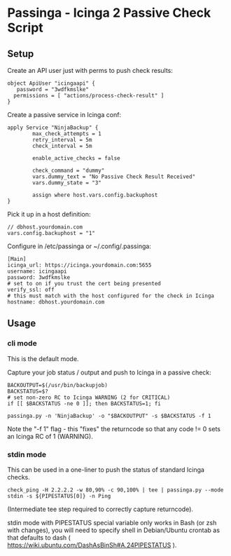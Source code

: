 Passinga - Icinga 2 Passive Check Script
========================================

## Setup ##

Create an API user just with perms to push check results:

	object ApiUser "icingaapi" {
	   password = "3wdfkmslke"
	  permissions = [ "actions/process-check-result" ]
	}

Create a passive service in Icinga conf:

	apply Service "NinjaBackup" {
			max_check_attempts = 1
			retry_interval = 5m
			check_interval = 5m

			enable_active_checks = false

			check_command = "dummy"
			vars.dummy_text = "No Passive Check Result Received"
			vars.dummy_state = "3"

			assign where host.vars.config.backuphost
	}

Pick it up in a host definition:

    // dbhost.yourdomain.com
    vars.config.backuphost = "1"

Configure in /etc/passinga or ~/.config/.passinga:

	[Main]
	icinga_url: https://icinga.yourdomain.com:5655
	username: icingaapi
	password: 3wdfkmslke
	# set to on if you trust the cert being presented
	verify_ssl: off
	# this must match with the host configured for the check in Icinga
	hostname: dbhost.yourdomain.com


## Usage ##

### cli mode ###

This is the default mode.

Capture your job status / output and push to Icinga in a passive check:

	BACKOUTPUT=$(/usr/bin/backupjob)
	BACKSTATUS=$?
	# set non-zero RC to Icinga WARNING (2 for CRITICAL)
	if [[ $BACKSTATUS -ne 0 ]]; then BACKSTATUS=1; fi

	passinga.py -n 'NinjaBackup' -o "$BACKOUTPUT" -s $BACKSTATUS -f 1

Note the "-f 1" flag - this "fixes" the returncode so that any code != 0 sets an Icinga RC of 1 (WARNING).


### stdin mode ###

This can be used in a one-liner to push the status of standard Icinga checks.

    check_ping -H 2.2.2.2 -w 80,90% -c 90,100% | tee | passinga.py --mode stdin -s ${PIPESTATUS[0]} -n Ping

(Intermediate tee step required to correctly capture returncode).

stdin mode with PIPESTATUS special variable only works in Bash (or zsh with changes), you will need to specify shell in Debian/Ubuntu crontab as that defaults to dash ( https://wiki.ubuntu.com/DashAsBinSh#A.24PIPESTATUS ).
